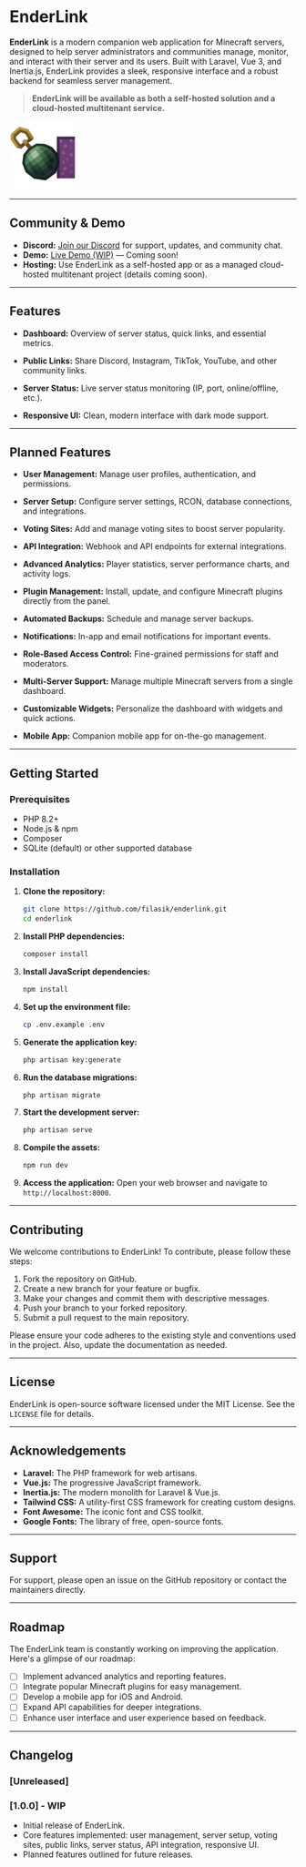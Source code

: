 # EnderLink

**EnderLink** is a modern companion web application for Minecraft servers, designed to help server administrators and communities manage, monitor, and interact with their server and its users. Built with Laravel, Vue 3, and Inertia.js, EnderLink provides a sleek, responsive interface and a robust backend for seamless server management.

> **EnderLink will be available as both a self-hosted solution and a cloud-hosted multitenant service.**

<img src='public/images/enderlink.png' width=120 alt="EnderLink Logo" />

---

## Community & Demo

- **Discord:** [Join our Discord](https://discord.gg/uTnaQrCrK6) for support, updates, and community chat.
- **Demo:** [Live Demo (WIP)](https://enderlink.minebook.eu) &mdash; Coming soon!
- **Hosting:** Use EnderLink as a self-hosted app or as a managed cloud-hosted multitenant project (details coming soon).

---

## Features

- **Dashboard:**
  Overview of server status, quick links, and essential metrics.

- **Public Links:**
  Share Discord, Instagram, TikTok, YouTube, and other community links.

- **Server Status:**
  Live server status monitoring (IP, port, online/offline, etc.).

- **Responsive UI:**
  Clean, modern interface with dark mode support.

---

## Planned Features

- **User Management:**
  Manage user profiles, authentication, and permissions.

- **Server Setup:**
  Configure server settings, RCON, database connections, and integrations.

- **Voting Sites:**
  Add and manage voting sites to boost server popularity.

- **API Integration:**
  Webhook and API endpoints for external integrations.

- **Advanced Analytics:**
  Player statistics, server performance charts, and activity logs.

- **Plugin Management:**
  Install, update, and configure Minecraft plugins directly from the panel.

- **Automated Backups:**
  Schedule and manage server backups.

- **Notifications:**
  In-app and email notifications for important events.

- **Role-Based Access Control:**
  Fine-grained permissions for staff and moderators.

- **Multi-Server Support:**
  Manage multiple Minecraft servers from a single dashboard.

- **Customizable Widgets:**
  Personalize the dashboard with widgets and quick actions.

- **Mobile App:**
  Companion mobile app for on-the-go management.

---

## Getting Started

### Prerequisites

- PHP 8.2+
- Node.js & npm
- Composer
- SQLite (default) or other supported database

### Installation

1. **Clone the repository:**
   ```sh
   git clone https://github.com/filasik/enderlink.git
   cd enderlink
   ```

2. **Install PHP dependencies:**
   ```sh
   composer install
   ```

3. **Install JavaScript dependencies:**
   ```sh
   npm install
   ```

4. **Set up the environment file:**
   ```sh
   cp .env.example .env
   ```

5. **Generate the application key:**
   ```sh
   php artisan key:generate
   ```

6. **Run the database migrations:**
   ```sh
   php artisan migrate
   ```

7. **Start the development server:**
   ```sh
   php artisan serve
   ```

8. **Compile the assets:**
   ```sh
   npm run dev
   ```

9. **Access the application:**
   Open your web browser and navigate to `http://localhost:8000`.

---

## Contributing

We welcome contributions to EnderLink! To contribute, please follow these steps:

1. Fork the repository on GitHub.
2. Create a new branch for your feature or bugfix.
3. Make your changes and commit them with descriptive messages.
4. Push your branch to your forked repository.
5. Submit a pull request to the main repository.

Please ensure your code adheres to the existing style and conventions used in the project. Also, update the documentation as needed.

---

## License

EnderLink is open-source software licensed under the MIT License. See the `LICENSE` file for details.

---

## Acknowledgements

- **Laravel:** The PHP framework for web artisans.
- **Vue.js:** The progressive JavaScript framework.
- **Inertia.js:** The modern monolith for Laravel & Vue.js.
- **Tailwind CSS:** A utility-first CSS framework for creating custom designs.
- **Font Awesome:** The iconic font and CSS toolkit.
- **Google Fonts:** The library of free, open-source fonts.

---

## Support

For support, please open an issue on the GitHub repository or contact the maintainers directly.

---

## Roadmap

The EnderLink team is constantly working on improving the application. Here's a glimpse of our roadmap:

- [ ] Implement advanced analytics and reporting features.
- [ ] Integrate popular Minecraft plugins for easy management.
- [ ] Develop a mobile app for iOS and Android.
- [ ] Expand API capabilities for deeper integrations.
- [ ] Enhance user interface and user experience based on feedback.

---

## Changelog

### [Unreleased]

### [1.0.0] - WIP

- Initial release of EnderLink.
- Core features implemented: user management, server setup, voting sites, public links, server status, API integration, responsive UI.
- Planned features outlined for future releases.